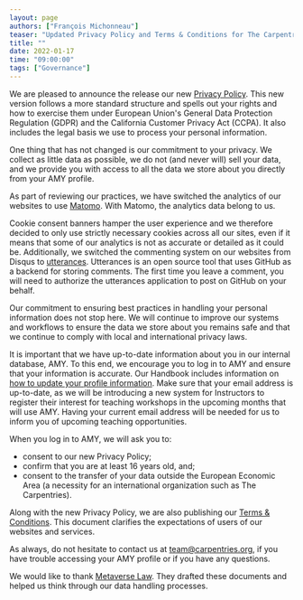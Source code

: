 ```yaml
---
layout: page
authors: ["François Michonneau"]
teaser: "Updated Privacy Policy and Terms & Conditions for The Carpentries"
title: ""
date: 2022-01-17
time: "09:00:00"
tags: ["Governance"]
---
```



We are pleased to announce the release our new [Privacy
Policy](https://docs.carpentries.org/topic_folders/policies/privacy.html). This
new version follows a more standard structure and spells out your rights and how
to exercise them under European Union's General Data Protection Regulation
(GDPR) and the California Customer Privacy Act (CCPA). It also includes the
legal basis we use to process your personal information.

One thing that has not changed is our commitment to your privacy. We collect as
little data as possible, we do not (and never will) sell your data, and we
provide you with access to all the data we store about you directly from your
AMY profile.

As part of reviewing our practices, we have switched the analytics of our
websites to use [Matomo](https://matomo.org). With Matomo, the analytics data
belong to us.

Cookie consent banners hamper the user experience and we therefore decided to
only use strictly necessary cookies across all our sites, even if it means that
some of our analytics is not as accurate or detailed as it could be.
Additionally, we switched the commenting system on our websites from Disqus to
[utterances](https://utteranc.es). Utterances is an open source tool that uses
GitHub as a backend for storing comments. The first time you leave a comment,
you will need to authorize the utterances application to post on GitHub on your
behalf.

Our commitment to ensuring best practices in handling your personal information
does not stop here. We will continue to improve our systems and workflows to
ensure the data we store about you remains safe and that we continue to comply
with local and international privacy laws.

It is important that we have up-to-date information about you in our internal
database, AMY. To this end, we encourage you to log in to AMY and ensure that
your information is accurate. Our Handbook includes information on [how to
update your profile
information](https://docs.carpentries.org/topic_folders/for_instructors/current_instructors.html#accessing-and-updating-your-instructor-profile).
Make sure that your email address is up-to-date, as we will be introducing a new
system for Instructors to register their interest for teaching workshops in the
upcoming months that will use AMY. Having your current email address will be
needed for us to inform you of upcoming teaching opportunities.

When you log in to AMY, we will ask you to:
- consent to our new Privacy Policy;
- confirm that you are at least 16 years old, and;
- consent to the transfer of your data outside the European Economic Area (a
necessity for an international organization such as The Carpentries).

Along with the new Privacy Policy, we are also publishing our [Terms &
Conditions](https://docs.carpentries.org/topic_folders/policies/terms-and-conditions.html).
This document clarifies the expectations of users of our websites and services.

As always, do not hesitate to contact us at
[team@carpentries.org](mailto:team@carpentries.org), if you have trouble
accessing your AMY profile or if you have any questions.

We would like to thank [Metaverse Law](https://www.metaverselaw.com/). They
drafted these documents and helped us think through our data handling processes.
